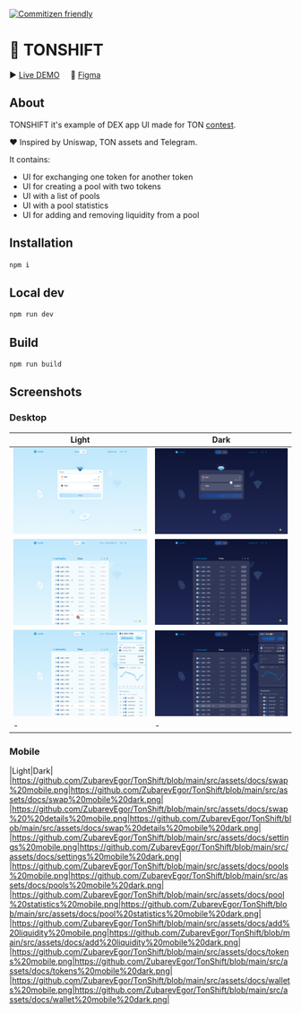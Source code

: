 [![Commitizen friendly](https://img.shields.io/badge/commitizen-friendly-brightgreen.svg)](http://commitizen.github.io/cz-cli/)

# 💎 TONSHIFT

▶️ [Live DEMO](https://zubarevegor.github.io/TonShift/)&nbsp;&nbsp;&nbsp;&nbsp;&nbsp;🎨 [Figma](https://www.figma.com/file/oBBa98DHNBjIafbUxDHXIa/TonShift?node-id=0%3A1) 

## About

TONSHIFT it's example of DEX app UI made for TON [contest](https://github.com/ton-blockchain/TIPs/issues/42).

❤️ Inspired by Uniswap, TON assets and Telegram.

It contains:
<ul>
<li>UI for exchanging one token for another token</li>
<li>UI for creating a pool with two tokens</li>
<li>UI with a list of pools</li>
<li>UI with a pool statistics</li>
<li>UI for adding and removing liquidity from a pool</li>
</ul>

## Installation

```bash
npm i
```

## Local dev

```bash
npm run dev
```

## Build

```bash
npm run build
```

## Screenshots

### Desktop

|Light|Dark|
|-|-|
|![img](https://github.com/ZubarevEgor/TonShift/blob/main/src/assets/docs/swap%20desktop.png)|![img](https://github.com/ZubarevEgor/TonShift/blob/main/src/assets/docs/swap%20desktop%20dark.png)|
|![img](https://github.com/ZubarevEgor/TonShift/blob/main/src/assets/docs/pools%20desktop.png)|![img](https://github.com/ZubarevEgor/TonShift/blob/main/src/assets/docs/pools%20desktop%20dark.png)|
|![img](https://github.com/ZubarevEgor/TonShift/blob/main/src/assets/docs/pool%20statistics%20desktop.png)|![img](https://github.com/ZubarevEgor/TonShift/blob/main/src/assets/docs/pools%20statistics%20desktop%20dark.png)|
|-|-|

### Mobile
|Light|Dark|
|https://github.com/ZubarevEgor/TonShift/blob/main/src/assets/docs/swap%20mobile.png|https://github.com/ZubarevEgor/TonShift/blob/main/src/assets/docs/swap%20mobile%20dark.png|
|https://github.com/ZubarevEgor/TonShift/blob/main/src/assets/docs/swap%20%20details%20mobile.png|https://github.com/ZubarevEgor/TonShift/blob/main/src/assets/docs/swap%20details%20mobile%20dark.png|
|https://github.com/ZubarevEgor/TonShift/blob/main/src/assets/docs/settings%20mobile.png|https://github.com/ZubarevEgor/TonShift/blob/main/src/assets/docs/settings%20mobile%20dark.png|
|https://github.com/ZubarevEgor/TonShift/blob/main/src/assets/docs/pools%20mobile.png|https://github.com/ZubarevEgor/TonShift/blob/main/src/assets/docs/pools%20mobile%20dark.png|
|https://github.com/ZubarevEgor/TonShift/blob/main/src/assets/docs/pool%20statistics%20mobile.png|https://github.com/ZubarevEgor/TonShift/blob/main/src/assets/docs/pool%20statistics%20mobile%20dark.png|
|https://github.com/ZubarevEgor/TonShift/blob/main/src/assets/docs/add%20liquidity%20mobile.png|https://github.com/ZubarevEgor/TonShift/blob/main/src/assets/docs/add%20liquidity%20mobile%20dark.png|
|https://github.com/ZubarevEgor/TonShift/blob/main/src/assets/docs/tokens%20mobile.png|https://github.com/ZubarevEgor/TonShift/blob/main/src/assets/docs/tokens%20mobile%20dark.png|
|https://github.com/ZubarevEgor/TonShift/blob/main/src/assets/docs/wallets%20mobile.png|https://github.com/ZubarevEgor/TonShift/blob/main/src/assets/docs/wallet%20mobile%20dark.png|